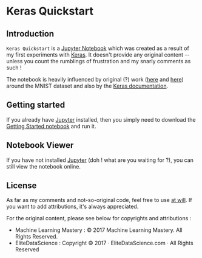 # Keras Quickstart

## Introduction

`Keras Quickstart` is a [Jupyter Notebook](https://jupyter.org) which was created as a result of my first experiments with [Keras](https://keras.io). It doesn't provide any original content -- unless you count the rumblings of frustration and my snarly comments as such !

The notebook is heavily influenced by original (?) work ([here](https://machinelearningmastery.com/handwritten-digit-recognition-using-convolutional-neural-networks-python-keras/) and [here](https://elitedatascience.com/keras-tutorial-deep-learning-in-python)) around the MNIST dataset and also by the [Keras documentation](https://keras.io).

## Getting started
If you already have [Jupyter](https://jupyter.org) installed, then you simply need to download the [Getting Started notebook]() and run it.

## Notebook Viewer

If you have not installed [Jupyter](https://jupyter.org) (doh ! what are you waiting for ?), you can still view the notebook online.

## License

As far as my comments and not-so-original code, feel free to use [at will](COPYING.WTFPL). If you want to add attributions, it's always appreciated.

For the original content, please see below for copyrights and attributions :

* Machine Learning Mastery : © 2017 Machine Learning Mastery. All Rights Reserved.
* EliteDataScience : Copyright © 2017 · EliteDataScience.com · All Rights Reserved

